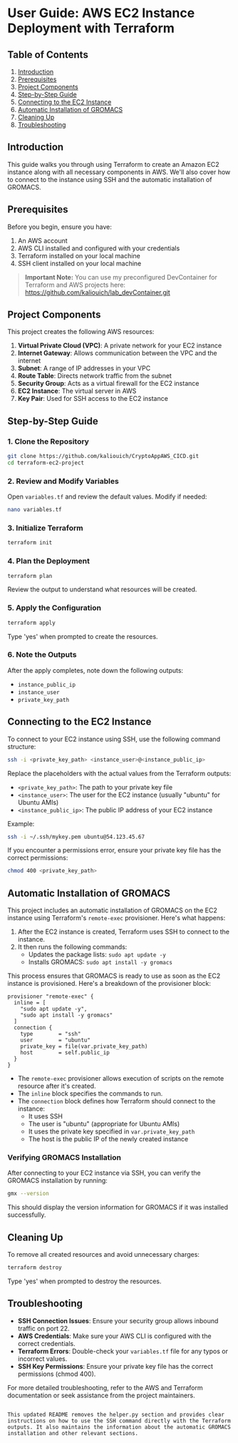 # User Guide: AWS EC2 Instance Deployment with Terraform

## Table of Contents
1. [Introduction](#introduction)
2. [Prerequisites](#prerequisites)
3. [Project Components](#project-components)
4. [Step-by-Step Guide](#step-by-step-guide)
5. [Connecting to the EC2 Instance](#connecting-to-the-ec2-instance)
6. [Automatic Installation of GROMACS](#automatic-installation-of-gromacs)
7. [Cleaning Up](#cleaning-up)
8. [Troubleshooting](#troubleshooting)

## Introduction

This guide walks you through using Terraform to create an Amazon EC2 instance along with all necessary components in AWS. We'll also cover how to connect to the instance using SSH and the automatic installation of GROMACS.

## Prerequisites

Before you begin, ensure you have:

1. An AWS account
2. AWS CLI installed and configured with your credentials
3. Terraform installed on your local machine
4. SSH client installed on your local machine

> **Important Note:** 
You can use my preconfigured DevContainer for Terraform and AWS projects here: https://github.com/kaliouich/lab_devContainer.git

## Project Components

This project creates the following AWS resources:

1. **Virtual Private Cloud (VPC)**: A private network for your EC2 instance
2. **Internet Gateway**: Allows communication between the VPC and the internet
3. **Subnet**: A range of IP addresses in your VPC
4. **Route Table**: Directs network traffic from the subnet
5. **Security Group**: Acts as a virtual firewall for the EC2 instance
6. **EC2 Instance**: The virtual server in AWS
7. **Key Pair**: Used for SSH access to the EC2 instance

## Step-by-Step Guide

### 1. Clone the Repository

```bash
git clone https://github.com/kaliouich/CryptoAppAWS_CICD.git
cd terraform-ec2-project
```

### 2. Review and Modify Variables

Open `variables.tf` and review the default values. Modify if needed:

```bash
nano variables.tf
```

### 3. Initialize Terraform

```bash
terraform init
```

### 4. Plan the Deployment

```bash
terraform plan
```

Review the output to understand what resources will be created.

### 5. Apply the Configuration

```bash
terraform apply
```

Type 'yes' when prompted to create the resources.

### 6. Note the Outputs

After the apply completes, note down the following outputs:
- `instance_public_ip`
- `instance_user`
- `private_key_path`

## Connecting to the EC2 Instance

To connect to your EC2 instance using SSH, use the following command structure:

```bash
ssh -i <private_key_path> <instance_user>@<instance_public_ip>
```

Replace the placeholders with the actual values from the Terraform outputs:

- `<private_key_path>`: The path to your private key file
- `<instance_user>`: The user for the EC2 instance (usually "ubuntu" for Ubuntu AMIs)
- `<instance_public_ip>`: The public IP address of your EC2 instance

Example:

```bash
ssh -i ~/.ssh/mykey.pem ubuntu@54.123.45.67
```

If you encounter a permissions error, ensure your private key file has the correct permissions:

```bash
chmod 400 <private_key_path>
```

## Automatic Installation of GROMACS

This project includes an automatic installation of GROMACS on the EC2 instance using Terraform's `remote-exec` provisioner. Here's what happens:

1. After the EC2 instance is created, Terraform uses SSH to connect to the instance.
2. It then runs the following commands:
   - Updates the package lists: `sudo apt update -y`
   - Installs GROMACS: `sudo apt install -y gromacs`

This process ensures that GROMACS is ready to use as soon as the EC2 instance is provisioned. Here's a breakdown of the provisioner block:

```hcl
provisioner "remote-exec" {
  inline = [
    "sudo apt update -y",
    "sudo apt install -y gromacs"
  ]
  connection {
    type        = "ssh"
    user        = "ubuntu"
    private_key = file(var.private_key_path)
    host        = self.public_ip
  }
}
```

- The `remote-exec` provisioner allows execution of scripts on the remote resource after it's created.
- The `inline` block specifies the commands to run.
- The `connection` block defines how Terraform should connect to the instance:
  - It uses SSH
  - The user is "ubuntu" (appropriate for Ubuntu AMIs)
  - It uses the private key specified in `var.private_key_path`
  - The host is the public IP of the newly created instance

### Verifying GROMACS Installation

After connecting to your EC2 instance via SSH, you can verify the GROMACS installation by running:

```bash
gmx --version
```

This should display the version information for GROMACS if it was installed successfully.

## Cleaning Up

To remove all created resources and avoid unnecessary charges:

```bash
terraform destroy
```

Type 'yes' when prompted to destroy the resources.

## Troubleshooting

- **SSH Connection Issues**: Ensure your security group allows inbound traffic on port 22.
- **AWS Credentials**: Make sure your AWS CLI is configured with the correct credentials.
- **Terraform Errors**: Double-check your `variables.tf` file for any typos or incorrect values.
- **SSH Key Permissions**: Ensure your private key file has the correct permissions (chmod 400).

For more detailed troubleshooting, refer to the AWS and Terraform documentation or seek assistance from the project maintainers.
```

This updated README removes the helper.py section and provides clear instructions on how to use the SSH command directly with the Terraform outputs. It also maintains the information about the automatic GROMACS installation and other relevant sections.